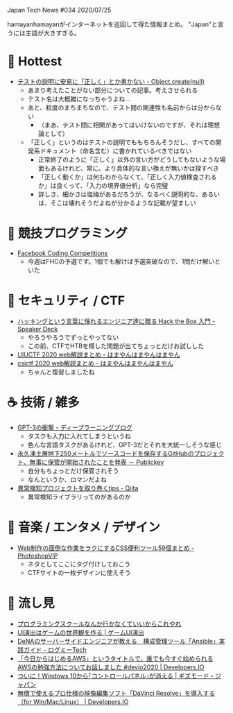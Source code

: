 Japan Tech News #034 2020/07/25

hamayanhamayanがインターネットを巡回して得た情報まとめ。
"Japan"と言うには主語が大きすぎる。

# 🎉 Hottest

- [テストの説明に安易に「正しく」とか書かない - Object.create(null)](https://susisu.hatenablog.com/entry/2020/07/23/163559)
    - あまり考えたことがない部分についての記事。考えさせられる
    - テスト名は大概雑になっちゃうよね…
    - あと、粒度のまちまちなので、テスト間の関連性も名前からは分からない
        - （まあ、テスト間に相関があってはいけないのですが、それは理想論として）
    - 「正しく」というのはテストの説明でももちろんそうだし、すべての開発系ドキュメント（命名含む）に書かれているべきではない
        - 正常終了のように「正しく」以外の言い方がどうしてもないような場面もあるけれど、常に、より具体的な言い換えが無いかは探すべき
        - 「正しく動くか」は何もわからなくて、「正しく入力値検査されるか」は良くって、「入力の境界値分析」なら完璧
        - 詳しさ、細かさは塩梅があるだろうが、なるべく説明的な、あるいは、そこは壊れそうだよねが分かるような記載が望ましい

# 💪 競技プログラミング

- [Facebook Coding Competitions](https://www.facebook.com/codingcompetitions)
    - 今週はFHCの予選です。1個でも解けば予選突破なので、1問だけ解いといた

# 👻 セキュリティ / CTF

- [ハッキングという言葉に憧れるエンジニア達に贈る Hack the Box 入門 - Speaker Deck](https://speakerdeck.com/sanposhiho/hatukingutoiuyan-xie-nichong-reruenziniada-nizeng-ru-hack-the-box-ru-men)
    - やろうやろうでずっとやってない
    - この前、CTFでHTBを模した問題が出てちょっとだけお試しした
- [UIUCTF 2020 web解説まとめ - はまやんはまやんはまやん](https://www.hamayanhamayan.com/entry/2020/07/24/114010)
- [csictf 2020 web解説まとめ - はまやんはまやんはまやん](https://www.hamayanhamayan.com/entry/2020/07/24/112005)
    - ちゃんと復習しましたね

# ☕ 技術 / 雑多

- [GPT-3の衝撃 - ディープラーニングブログ](http://deeplearning.hatenablog.com/entry/gpt3)
    - タスクも入力に入れてしまうというね
    - 色んな言語タスクがあるけれど、GPT-3だとそれを大統一しそうな感じ
- [永久凍土層地下250メートルでソースコードを保存するGitHubのプロジェクト、無事に保管が開始されたことを発表 － Publickey](https://www.publickey1.jp/blog/20/250github.html)
    - 自分もちょっとだけ保管されそう
    - なんというか、ロマンだよね
- [異常検知プロジェクトを取り巻くtips - Qiita](https://qiita.com/shuns0314/items/c2f7f2855685279ffd43)
    - 異常検知ライブラリってのがあるのか



# 🎵 音楽 / エンタメ / デザイン

- [Web制作の面倒な作業をラクにするCSS便利ツール59個まとめ - PhotoshopVIP](http://photoshopvip.net/123398)
    - ネタとしてここにタグ付けしておこう
    - CTFサイトの一枚デザインに使えそう


# 👀 流し見

- [プログラミングスクールなんか行かなくていいからこれやれ](https://anond.hatelabo.jp/20200707214248)
- [UI演出はゲームの世界観を作る | ゲームUI演出](https://gameanimation.info/archives/2126?utm_source=rss&utm_medium=rss&utm_campaign=ui%25e6%25bc%2594%25e5%2587%25ba%25e3%2581%25af%25e3%2582%25b2%25e3%2583%25bc%25e3%2583%25a0%25e3%2581%25ae%25e4%25b8%2596%25e7%2595%258c%25e8%25a6%25b3%25e3%2582%2592%25e4%25bd%259c%25e3%2582%258b)
- [DeNAのサーバーサイドエンジニアが教える　構成管理ツール「Ansible」実践ガイド - ログミーTech](https://logmi.jp/tech/articles/323068)
- [「今日からはじめるAWS」というタイトルで、誰でも今すぐ始められるAWSの勉強方法についてお話しました #devio2020 | Developers.IO](https://dev.classmethod.jp/articles/start-aws-from-today/)
- [ついに！Windows 10から｢コントロールパネル｣が消える | ギズモード・ジャパン](https://www.gizmodo.jp/2020/07/microsoft-will-axe-control-panel-from-windows-10-were.html)
- [無償で使えるプロ仕様の映像編集ソフト「DaVinci Resolve」を導入する（for Win/Mac/Linux） | Developers.IO](https://dev.classmethod.jp/articles/202007-davinci-resolve-installation/)